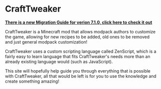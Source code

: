 # CraftTweaker

**[There is a new Migration Guide for verion 7.1.0, click here to check it out](/migrations/migration_7_1_0.md)**

CraftTweaker is a Minecraft mod that allows modpack authors to customize the game, allowing for new recipes to be added, old ones to be removed and just general modpack customization!

CraftTweaker uses a custom scripting language called ZenScript, which is a fairly easy to learn language that fits CraftTweaker's needs more than an already existing language would (such as JavaScript).

This site will hopefully help guide you through everything that is possible with CraftTweaker, all that would be left is for you to use the knowledge and create something amazing!